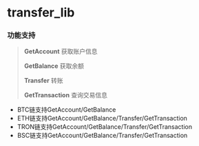# transfer_lib

### 功能支持
> **GetAccount** 获取账户信息
>
> **GetBalance** 获取余额
>
> **Transfer** 转账
>
> **GetTransaction** 查询交易信息

- BTC链支持GetAccount/GetBalance
- ETH链支持GetAccount/GetBalance/Transfer/GetTransaction
- TRON链支持GetAccount/GetBalance/Transfer/GetTransaction
- BSC链支持GetAccount/GetBalance/Transfer/GetTransaction